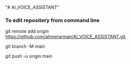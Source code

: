 "# AI_VOICE_ASSISTANT" 
### To edit repositery from command line

git remote add origin https://github.com/ahmerarman/AI_VOICE_ASSISTANT.git

git branch -M main

git push -u origin main
